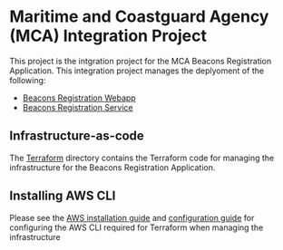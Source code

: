 # Maritime and Coastguard Agency (MCA) Integration Project

This project is the intgration project for the MCA Beacons Registration Application. This integration project manages the deplyoment of the following:

- [Beacons Registration Webapp](https://github.com/madetech/mca-beacons-webapp)
- [Beacons Registration Service](https://github.com/madetech/mca-beacons-service)

## Infrastructure-as-code

The [Terraform](./terraform) directory contains the Terraform code for managing the infrastructure for the Beacons Registration Application.

## Installing AWS CLI

Please see the [AWS installation guide](https://docs.aws.amazon.com/cli/latest/userguide/install-cliv2.html) and [configuration guide](https://docs.aws.amazon.com/cli/latest/userguide/cli-configure-quickstart.html) for configuring the AWS CLI required for Terraform when managing the infrastructure

